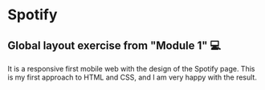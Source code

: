 # Spotify

## Global layout exercise from "Module 1" :computer:

It is a responsive first mobile web with the design of the Spotify page.
This is my first approach to HTML and CSS, and I am very happy with the result.
